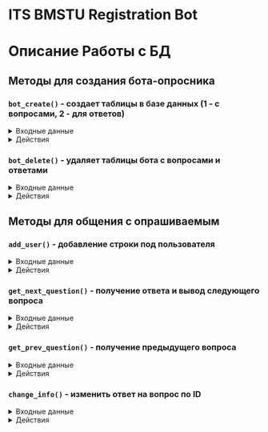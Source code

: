 
# ITS BMSTU Registration Bot

# Описание Работы с БД

## Методы для создания бота-опросника

### `bot_create()` - создает таблицы в базе данных (1 - с вопросами, 2 - для ответов)

<details><summary>Входные данные</summary>

* ID бота (для названия таблиц)
* Дерево с вопросами, созданное конструктором

</details>

<details><summary>Действия</summary>

* Создание таблицы `id{id бота}_questions`
* Помещение информации в таблицу `id{id бота}_questions`
* Создание таблицы `id{id бота}_answers` со столбцами TEXT `prev_id = 0`, `now_id = 1` и 
столбцами под ответы на все вопросы и праймари-кей столбцом с ID пользователей

</details>

### `bot_delete()` - удаляет таблицы бота с вопросами и ответами

<details><summary>Входные данные</summary>

* ID бота (название таблиц)

</details>

<details><summary>Действия</summary>

* Удаление таблицы `id{id бота}_questions`
* Удаление таблицы `id{id бота}_answers`

</details>

## Методы для общения с опрашиваемым

### `add_user()` - добавление строки под пользователя

<details><summary>Входные данные</summary>

* ID бота (название таблиц)
* ID пользователя

</details>

<details><summary>Действия</summary>

* Вывод пользователю первого вопроса

</details>

### `get_next_question()` - получение ответа и вывод следующего вопроса

<details><summary>Входные данные</summary>

* ID бота (название таблиц)
* ID пользователя
* Ответ пользователя

</details>

<details><summary>Действия</summary>

* Принимается ответ пользователя и записывается в таблицу `id{id бота}_answers` под ID `now_id`
* Текущий ID вопроса через "/" добавляется к `prev_id` в таблице `id{id бота}_answers`
* Ответ пользователя анализируется и ID следующего вопроса записывается в `now_id`
* Пользователю выводится вопрос под ID `now_id` из таблицы `id{id бота}_questions`

</details>

### `get_prev_question()` - получение предыдущего вопроса

<details><summary>Входные данные</summary>

* ID бота (название таблиц)
* ID пользователя

</details>

<details><summary>Действия</summary>

* Берется последний ID из `prev_id` и информация по нему выводится пользователю,
если пользователь хочет изменить введенную информацию - вызывается метод `change_info()`,
если пользователь хочет вернуться еще на вопрос назад - берется предыдущий ID из `prev_id`
и так далее

</details>

### `change_info()` - изменить ответ на вопрос по ID

<details><summary>Входные данные</summary>

* ID бота(название таблицы)
* ID пользователя
* ID вопроса

</details>

<details><summary>Действия</summary>

* Метод принимает ответ пользователя и записывает его в `id{id бота}_answers` под переданным
в аргументах ID

</details>
